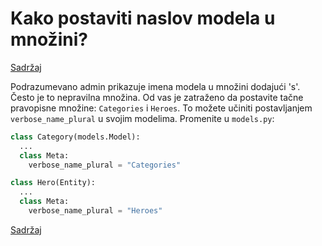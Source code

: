 
# Kako postaviti naslov modela u množini?

[Sadržaj](00_sadrzaj.md)

Podrazumevano admin prikazuje imena modela u množini dodajući 's'. Često je to nepravilna množina. Od vas je zatraženo da postavite tačne pravopisne množine: `Categories` i `Heroes`. To možete učiniti postavljanjem `verbose_name_plural` u svojim modelima. Promenite u `models.py`:

```py
class Category(models.Model):
  ...
  class Meta:
    verbose_name_plural = "Categories"

class Hero(Entity):
  ...
  class Meta:
    verbose_name_plural = "Heroes"
```

[Sadržaj](00_sadrzaj.md)
